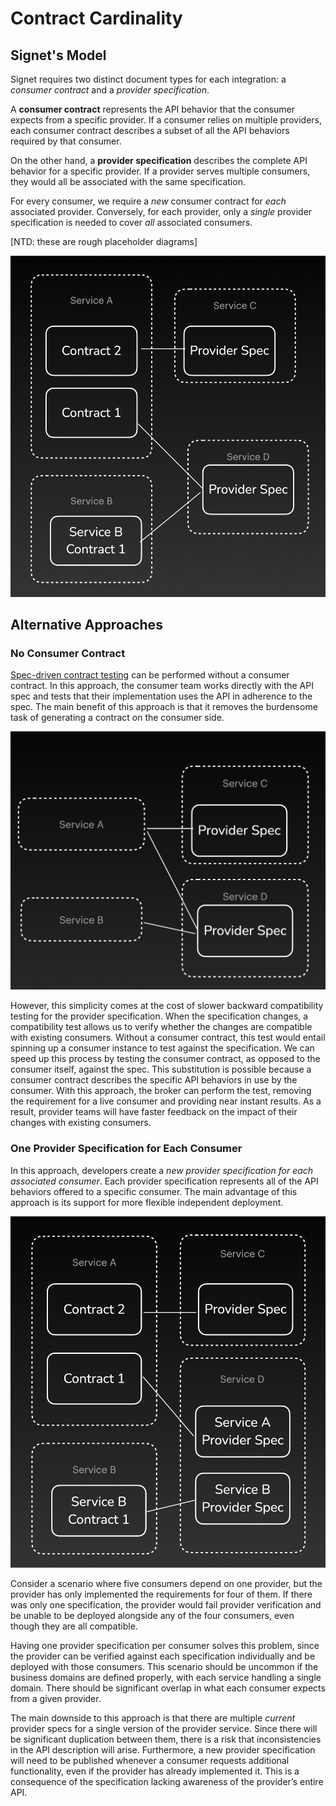 # Contract Cardinality

## Signet's Model

Signet requires two distinct document types for each integration: a *consumer contract* and a *provider specification*.

A **consumer contract** represents the API behavior that the consumer expects from a specific provider. If a consumer relies on multiple providers, each consumer contract describes a subset of all the API behaviors required by that consumer.

On the other hand, a **provider specification** describes the complete API behavior for a specific provider.
If a provider serves multiple consumers, they would all be associated with the same specification.

For every consumer, we require a *new* consumer contract for *each* associated provider.
Conversely, for each provider, only a *single* provider specification is needed to cover *all* associated consumers.

[NTD: these are rough placeholder diagrams]

![contracts and specs](../../../assets/image-2.png)

## Alternative Approaches

### No Consumer Contract

 [Spec-driven contract testing](/case-study/contract_testing#spec-driven) can be performed without a consumer contract.
In this approach, the consumer team works directly with the API spec and tests that their implementation uses the API in adherence to the spec.
The main benefit of this approach is that it removes the burdensome task of generating a contract on the consumer side.

 ![No consumer contract](../../../assets/image-1.png)

However, this simplicity comes at the cost of slower backward compatibility testing for the provider specification.
When the specification changes, a compatibility test allows us to verify whether the changes are compatible with existing consumers.
Without a consumer contract, this test would entail spinning up a consumer instance to test against the specification.
We can speed up this process by testing the consumer contract, as opposed to the consumer itself, against the spec.
This substitution is possible because a consumer contract describes the specific API behaviors in use by the consumer.
With this approach, the broker can perform the test, removing the requirement for a live consumer and providing near instant results.
As a result, provider teams will have faster feedback on the impact of their changes with existing consumers.

### One Provider Specification for Each Consumer

In this approach, developers create a *new provider specification for each associated consumer*.
Each provider specification represents all of the API behaviors offered to a specific consumer.
The main advantage of this approach is its support for more flexible independent deployment.

![One spec per consumer](../../../assets/image.png)

Consider a scenario where five consumers depend on one provider, but the provider has only implemented the requirements for four of them.
If there was only one specification, the provider would fail provider verification and be unable to be deployed alongside any of the four consumers, even though they are all compatible.

Having one provider specification per consumer solves this problem, since the provider can be verified against each specification individually and be deployed with those consumers.
This scenario should be uncommon if the business domains are defined properly, with each service handling a single domain.
There should be significant overlap in what each consumer expects from a given provider.

The main downside to this approach is that there are multiple *current* provider specs for a single version of the provider service.
Since there will be significant duplication between them, there is a risk that inconsistencies in the API description will arise.
Furthermore, a new provider specification will need to be published whenever a consumer requests additional functionality, even if the provider has already implemented it.
This is a consequence of the specification lacking awareness of the provider’s entire API.
